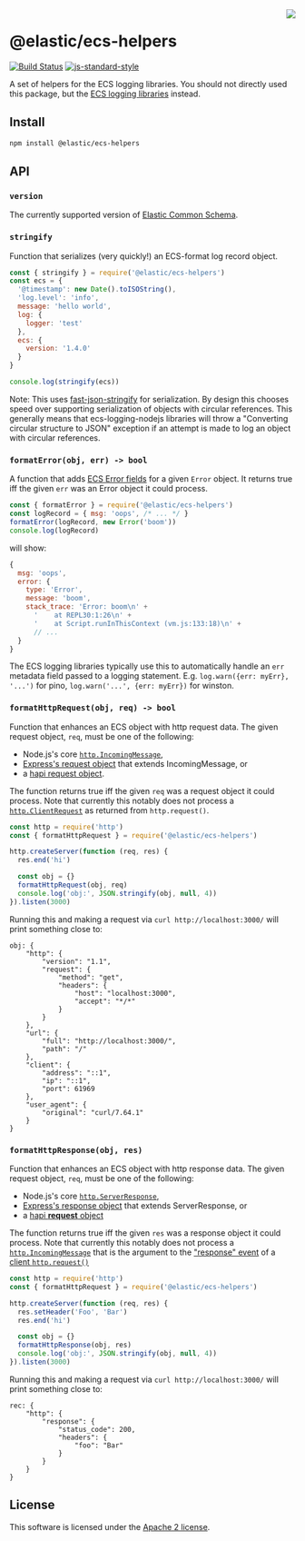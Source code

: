 <img align="right" width="auto" height="auto" src="https://www.elastic.co/static-res/images/elastic-logo-200.png">

# @elastic/ecs-helpers

[![Build Status](https://apm-ci.elastic.co/buildStatus/icon?job=apm-agent-nodejs%2Fecs-logging-nodejs-mbp%2Fmaster)](https://apm-ci.elastic.co/job/apm-agent-nodejs/job/ecs-logging-nodejs-mbp/job/master/)  [![js-standard-style](https://img.shields.io/badge/code%20style-standard-brightgreen.svg?style=flat)](http://standardjs.com/)

A set of helpers for the ECS logging libraries. You should not directly used
this package, but the [ECS logging libraries](../loggers) instead.

## Install

```sh
npm install @elastic/ecs-helpers
```

## API

### `version`

The currently supported version of [Elastic Common Schema](https://www.elastic.co/guide/en/ecs/current/index.html).

### `stringify`

Function that serializes (very quickly!) an ECS-format log record object.

```js
const { stringify } = require('@elastic/ecs-helpers')
const ecs = {
  '@timestamp': new Date().toISOString(),
  'log.level': 'info',
  message: 'hello world',
  log: {
    logger: 'test'
  },
  ecs: {
    version: '1.4.0'
  }
}

console.log(stringify(ecs))
```

Note: This uses [fast-json-stringify](https://github.com/fastify/fast-json-stringify)
for serialization. By design this chooses speed over supporting serialization
of objects with circular references. This generally means that ecs-logging-nodejs
libraries will throw a "Converting circular structure to JSON" exception if an
attempt is made to log an object with circular references.

### `formatError(obj, err) -> bool`

A function that adds [ECS Error fields](https://www.elastic.co/guide/en/ecs/current/ecs-error.html)
for a given `Error` object. It returns true iff the given `err` was an Error
object it could process.

```js
const { formatError } = require('@elastic/ecs-helpers')
const logRecord = { msg: 'oops', /* ... */ }
formatError(logRecord, new Error('boom'))
console.log(logRecord)
```

will show:

```js
{
  msg: 'oops',
  error: {
    type: 'Error',
    message: 'boom',
    stack_trace: 'Error: boom\n' +
      '    at REPL30:1:26\n' +
      '    at Script.runInThisContext (vm.js:133:18)\n' +
      // ...
  }
}
```

The ECS logging libraries typically use this to automatically handle an `err`
metadata field passed to a logging statement. E.g.
`log.warn({err: myErr}, '...')` for pino, `log.warn('...', {err: myErr})`
for winston.

### `formatHttpRequest(obj, req) -> bool`

Function that enhances an ECS object with http request data.
The given request object, `req`, must be one of the following:
- Node.js's core [`http.IncomingMessage`](https://nodejs.org/api/all.html#http_class_http_incomingmessage),
- [Express's request object](https://expressjs.com/en/5x/api.html#req) that extends IncomingMessage, or
- a [hapi request object](https://hapi.dev/api/#request).

The function returns true iff the given `req` was a request object it could
process. Note that currently this notably does not process a
[`http.ClientRequest`](https://nodejs.org/api/all.html#http_class_http_clientrequest)
as returned from `http.request()`.

```js
const http = require('http')
const { formatHttpRequest } = require('@elastic/ecs-helpers')

http.createServer(function (req, res) {
  res.end('hi')

  const obj = {}
  formatHttpRequest(obj, req)
  console.log('obj:', JSON.stringify(obj, null, 4))
}).listen(3000)
```

Running this and making a request via `curl http://localhost:3000/` will
print something close to:

```
obj: {
    "http": {
        "version": "1.1",
        "request": {
            "method": "get",
            "headers": {
                "host": "localhost:3000",
                "accept": "*/*"
            }
        }
    },
    "url": {
        "full": "http://localhost:3000/",
        "path": "/"
    },
    "client": {
        "address": "::1",
        "ip": "::1",
        "port": 61969
    },
    "user_agent": {
        "original": "curl/7.64.1"
    }
}
```

### `formatHttpResponse(obj, res)`

Function that enhances an ECS object with http response data.
The given request object, `req`, must be one of the following:
- Node.js's core [`http.ServerResponse`](https://nodejs.org/api/all.html#http_class_http_serverresponse),
- [Express's response object](https://expressjs.com/en/5x/api.html#res) that extends ServerResponse, or
- a [hapi **request** object](https://hapi.dev/api/#request)

The function returns true iff the given `res` was a response object it could
process. Note that currently this notably does not process a
[`http.IncomingMessage`](https://nodejs.org/api/all.html#http_class_http_incomingmessage)
that is the argument to the
["response" event](https://nodejs.org/api/all.html#http_event_response) of a
[client `http.request()`](https://nodejs.org/api/all.html#http_http_request_options_callback)

```js
const http = require('http')
const { formatHttpRequest } = require('@elastic/ecs-helpers')

http.createServer(function (req, res) {
  res.setHeader('Foo', 'Bar')
  res.end('hi')

  const obj = {}
  formatHttpResponse(obj, res)
  console.log('obj:', JSON.stringify(obj, null, 4))
}).listen(3000)
```

Running this and making a request via `curl http://localhost:3000/` will
print something close to:

```
rec: {
    "http": {
        "response": {
            "status_code": 200,
            "headers": {
                "foo": "Bar"
            }
        }
    }
}
```

## License

This software is licensed under the [Apache 2 license](./LICENSE).

